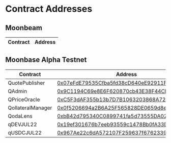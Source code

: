 # Contract Addresses

## Moonbeam

| Contract | Address |
| -------- | ------- |


## Moonbase Alpha Testnet

| Contract | Address |
| -------- | ------- |
| QuotePublisher | [0x07eFdE79535Cfba5fd38cD640eE92911F13Ffcc0](https://moonbase.moonscan.io/address/0x07eFdE79535Cfba5fd38cD640eE92911F13Ffcc0) |
| QAdmin | [0x9C1194C69e8E6F620870cb43E38F44CB0c6cA5B4](https://moonbase.moonscan.io/address/0x9C1194C69e8E6F620870cb43E38F44CB0c6cA5B4) |
| QPriceOracle | [0xC5F3dAF355b13b7D7B1063203868A72Dd57227Db](https://moonbase.moonscan.io/address/0xC5F3dAF355b13b7D7B1063203868A72Dd57227Db) |
| QollateralManager | [0x0f5206694a2B6A25F565828DE0659d8eF9346951](https://moonbase.moonscan.io/address/0x0f5206694a2B6A25F565828DE0659d8eF9346951) |
| QodaLens | [0xbB42d795340C0899741fa5d73555DA0278ECf56c](https://moonbase.moonscan.io/address/0xbB42d795340C0899741fa5d73555DA0278ECf56c) |
| qDEVJUL22 | [0x19ef301676b7eeb93559c1478Bb0fA33DF979848](https://moonbase.moonscan.io/address/0x19ef301676b7eeb93559c1478Bb0fA33DF979848) |
| qUSDCJUL22 | [0x967Ae22c6dA572107F259637f6762339951622f9](https://moonbase.moonscan.io/address/0x967Ae22c6dA572107F259637f6762339951622f9) |


